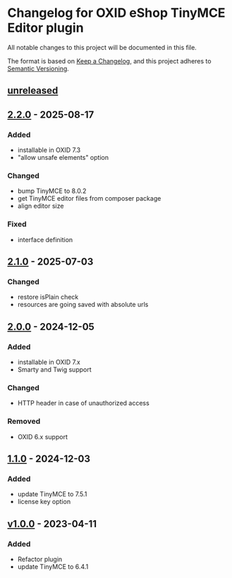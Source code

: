 # Changelog for OXID eShop TinyMCE Editor plugin

All notable changes to this project will be documented in this file.

The format is based on [Keep a Changelog](https://keepachangelog.com/en/1.0.0/),
and this project adheres to [Semantic Versioning](https://semver.org/spec/v2.0.0.html).

## [unreleased](https://git.d3data.de/D3Public/tinymce-editor/compare/2.2.0...rel_2.x)

## [2.2.0](https://git.d3data.de/D3Public/tinymce-editor/compare/2.1.0...2.2.0) - 2025-08-17

### Added
- installable in OXID 7.3
- "allow unsafe elements" option

### Changed
- bump TinyMCE to 8.0.2
- get TinyMCE editor files from composer package
- align editor size

### Fixed
- interface definition

## [2.1.0](https://git.d3data.de/D3Public/tinymce-editor/compare/2.0.0...2.1.0) - 2025-07-03

### Changed
- restore isPlain check
- resources are going saved with absolute urls

## [2.0.0](https://git.d3data.de/D3Public/tinymce-editor/compare/1.1.0...2.0.0) - 2024-12-05

### Added
- installable in OXID 7.x
- Smarty and Twig support

### Changed
- HTTP header in case of unauthorized access

### Removed
- OXID 6.x support

## [1.1.0](https://git.d3data.de/D3Public/tinymce-editor/compare/1.0.0...1.1.0) - 2024-12-03

### Added
- update TinyMCE to 7.5.1
- license key option

## [v1.0.0](https://gitlab.o3-shop.com/o3/tinymce-editor/releases/tag/v1.0.0) - 2023-04-11

### Added
- Refactor plugin
- update TinyMCE to 6.4.1